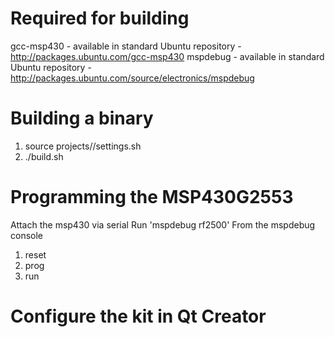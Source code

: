 # Required for building
gcc-msp430 - available in standard Ubuntu repository - http://packages.ubuntu.com/gcc-msp430
mspdebug - available in standard Ubuntu repository - http://packages.ubuntu.com/source/electronics/mspdebug

# Building a binary
1. source projects/<target>/settings.sh
2. ./build.sh

# Programming the MSP430G2553
Attach the msp430 via serial
Run 'mspdebug rf2500'
From the mspdebug console
1. reset
2. prog <binary>
3. run

# Configure the kit in Qt Creator
